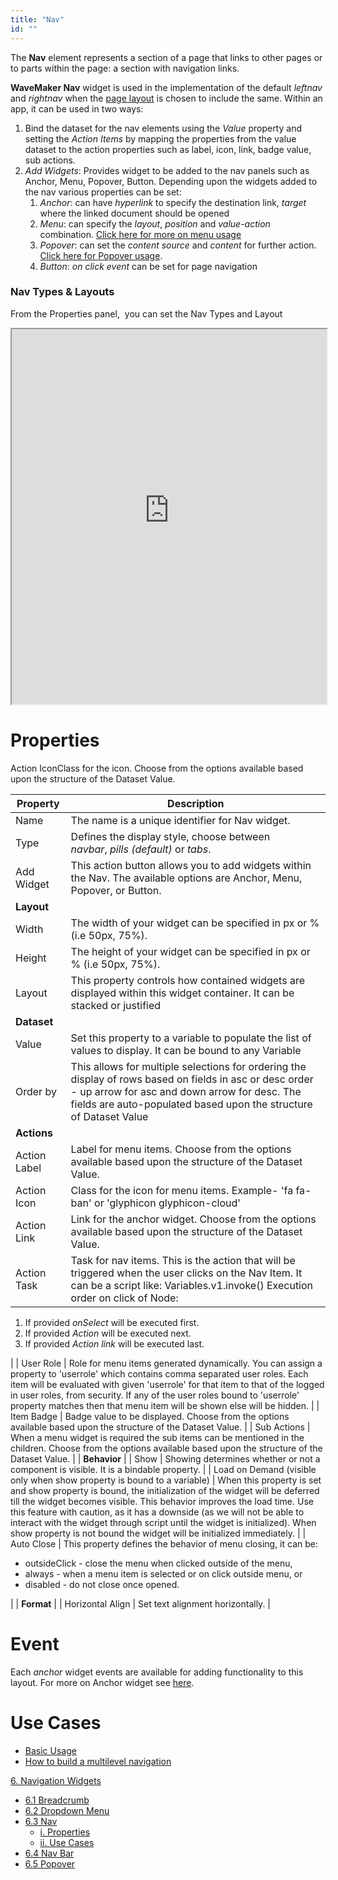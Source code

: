 ```yaml
---
title: "Nav"
id: ""
---
```


The **Nav** element represents a section of a page that links to other pages or to parts within the page: a section with navigation links.

**WaveMaker Nav** widget is used in the implementation of the default _leftnav_ and _rightnav_ when the [page layout](/learn/app-development/ui-design/page-concepts/page-layouts/) is chosen to include the same. Within an app, it can be used in two ways:

1. Bind the dataset for the nav elements using the _Value_ property and setting the _Action Items_ by mapping the properties from the value dataset to the action properties such as label, icon, link, badge value, sub actions.
2. _Add Widgets_: Provides widget to be added to the nav panels such as Anchor, Menu, Popover, Button. Depending upon the widgets added to the nav various properties can be set:
    1. _Anchor_: can have _hyperlink_ to specify the destination link, _target_ where the linked document should be opened
    2. _Menu_: can specify the _layout_, _position_ and _value_\-_action_ combination. [Click here for more on menu usage](/learn/app-development/widgets/dropdown-menu/)
    3. _Popover_: can set the _content source_ and _content_ for further action. [Click here for Popover usage](/learn/app-development/widgets/navigation/popover/).
    4. _Button_: _on click event_ can be set for page navigation

### Nav Types & Layouts

From the Properties panel,  you can set the Nav Types and Layout 

<iframe width="100%" height="600" style="background-color: snow;" allowtransparency="true" src="https://apps.wavemakeronline.com/documentation_snippets/#/Nav">Nav Types</iframe>

# Properties

Action IconClass for the icon. Choose from the options available based upon the structure of the Dataset Value.

| **Property** | **Description** |
| --- | --- |
| Name | The name is a unique identifier for Nav widget. |
| Type | Defines the display style, choose between _navbar_, _pills (default)_ or _tabs_. |
| Add Widget | This action button allows you to add widgets within the Nav. The available options are Anchor, Menu, Popover, or Button. |
| **Layout** |
| Width | The width of your widget can be specified in px or % (i.e 50px, 75%). |
| Height | The height of your widget can be specified in px or % (i.e 50px, 75%). |
| Layout | This property controls how contained widgets are displayed within this widget container. It can be stacked or justified |
| **Dataset** |
| Value | Set this property to a variable to populate the list of values to display. It can be bound to any Variable |
| Order by | This allows for multiple selections for ordering the display of rows based on fields in asc or desc order - up arrow for asc and down arrow for desc. The fields are auto-populated based upon the structure of Dataset Value |
| **Actions** |
| Action Label | Label for menu items. Choose from the options available based upon the structure of the Dataset Value. |
| Action Icon | Class for the icon for menu items. Example- 'fa fa-ban' or 'glyphicon glyphicon-cloud' |
| Action Link | Link for the anchor widget. Choose from the options available based upon the structure of the Dataset Value. |
| Action Task | Task for nav items. This is the action that will be triggered when the user clicks on the Nav Item. It can be a script like: Variables.v1.invoke() Execution order on click of Node:
1. If provided _onSelect_ will be executed first.
2. If provided _Action_ will be executed next.
3. If provided _Action link_ will be executed last.

 |
| User Role | Role for menu items generated dynamically. You can assign a property to 'userrole' which contains comma separated user roles. Each item will be evaluated with given 'userrole' for that item to that of the logged in user roles, from security. If any of the user roles bound to 'userrole' property matches then that menu item will be shown else will be hidden. |
| Item Badge | Badge value to be displayed. Choose from the options available based upon the structure of the Dataset Value. |
| Sub Actions | When a menu widget is required the sub items can be mentioned in the children. Choose from the options available based upon the structure of the Dataset Value. |
| **Behavior** |
| Show | Showing determines whether or not a component is visible. It is a bindable property. |
| Load on Demand (visible only when show property is bound to a variable) | When this property is set and show property is bound, the initialization of the widget will be deferred till the widget becomes visible. This behavior improves the load time. Use this feature with caution, as it has a downside (as we will not be able to interact with the widget through script until the widget is initialized). When show property is not bound the widget will be initialized immediately. |
| Auto Close | This property defines the behavior of menu closing, it can be:

- outsideClick - close the menu when clicked outside of the menu,
- always - when a menu item is selected or on click outside menu, or
- disabled - do not close once opened.

 |
| **Format** |
| Horizontal Align | Set text alignment horizontally. |

# Event

Each _anchor_ widget events are available for adding functionality to this layout. For more on Anchor widget see [here](/learn/app-development/widgets/basic/anchor/ "Basic Widgets").

# Use Cases

- [Basic Usage](/learn/app-development/widgets/navigation/nav-basic-usage/)
- [How to build a multilevel navigation](/learn/app-development/widgets/navigation/nav-basic-usage/#multilevel)

[6\. Navigation Widgets](/learn/app-development/widgets/widget-library/#nav-widgets)

- [6.1 Breadcrumb](/learn/app-development/widgets/navigation/breadcrumb/)
- [6.2 Dropdown Menu](/learn/app-development/widgets/navigation/dropdown-menu/)
- [6.3 Nav](/learn/app-development/widgets/navigation/nav/)
    - [i. Properties](#properties)
    - [ii. Use Cases](#use-cases)
- [6.4 Nav Bar](/learn/app-development/widgets/navigation/nav-bar/)
- [6.5 Popover](/learn/app-development/widgets/navigation/popover/)
